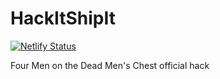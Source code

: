 # HackItShipIt

[![Netlify Status](https://api.netlify.com/api/v1/badges/c27ea244-3af0-4f20-88a5-57d4fb0f3220/deploy-status)](https://app.netlify.com/sites/quirky-panini-51b4a8/deploys)

Four Men on the Dead Men's Chest official hack
